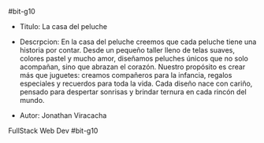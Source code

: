 
#bit-g10

- Titulo: La casa del peluche

- Descrpcion: En la casa del peluche creemos que cada peluche tiene una historia por contar.
Desde un pequeño taller lleno de telas suaves, colores pastel y mucho amor, diseñamos peluches únicos que no solo acompañan, sino que abrazan el corazón.
Nuestro propósito es crear más que juguetes: creamos compañeros para la infancia, regalos especiales y recuerdos para toda la vida.
Cada diseño nace con cariño, pensado para despertar sonrisas y brindar ternura en cada rincón del mundo.

- Autor: Jonathan Viracacha
  
FullStack Web Dev
#bit-g10


